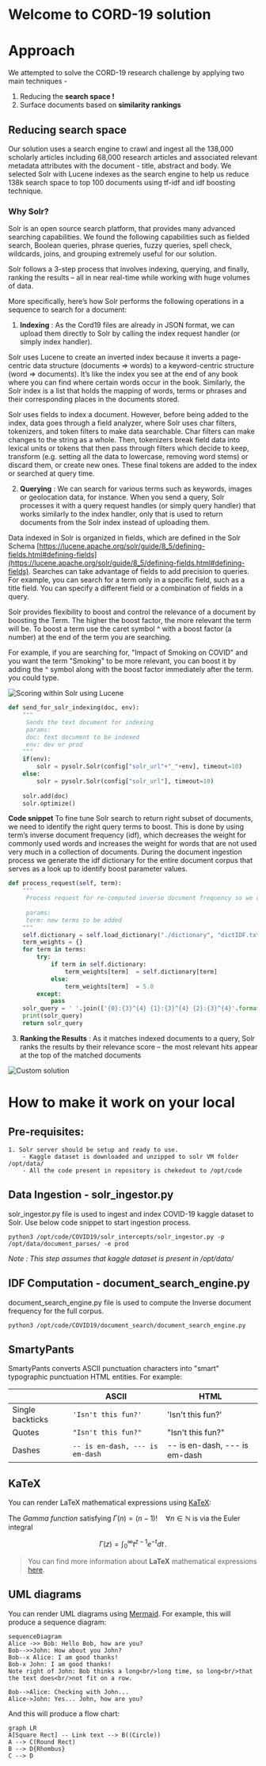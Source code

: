 # Welcome to CORD-19 solution

# Approach

We attempted to solve the CORD-19 research challenge by applying two main techniques - 

 1. Reducing the **search space !**
 2. Surface documents based on **similarity rankings**

## Reducing search space

Our solution uses a search engine to crawl and ingest all the 138,000 scholarly articles including 68,000 research articles and associated relevant metadata attributes with the document - title, abstract and body. We selected Solr with Lucene indexes as the search engine to help us reduce 138k search space to top 100 documents using tf-idf and idf boosting technique.

### Why Solr?

Solr is an open source search platform, that provides many advanced searching capabilities. We found the following capabilities such as fielded search, Boolean queries, phrase queries, fuzzy queries, spell check, wildcards, joins, and grouping extremely useful for our solution.

Solr follows a 3-step process that involves indexing, querying, and finally, ranking the results – all in near real-time while working with huge volumes of data.

More specifically, here’s how Solr performs the following operations in a sequence to search for a document:

 1. **Indexing** : As the Cord19 files are already in JSON format, we can upload them directly to Solr by calling the index request handler (or simply index handler). 
 
Solr uses Lucene to create an inverted index because it inverts a page-centric data structure (documents ⇒ words) to a keyword-centric structure (word ⇒ documents). It’s like the index you see at the end of any book where you can find where certain words occur in the book. Similarly, the Solr index is a list that holds the mapping of words, terms or phrases and their corresponding places in the documents stored.

Solr uses fields to index a document. However, before being added to the index, data goes through a field analyzer, where Solr uses char filters, tokenizers, and token filters to make data searchable. Char filters can make changes to the string as a whole. Then, tokenizers break field data into lexical units or tokens that then pass through filters which decide to keep, transform (e.g. setting all the data to lowercase, removing word stems) or discard them, or create new ones. These final tokens are added to the index or searched at query time. 

 2. **Querying** : We can search for various terms such as keywords, images or geolocation data, for instance. When you send a query, Solr processes it with a query request handles (or simply query handler) that works similarly to the index handler, only that is used to return documents from the Solr index instead of uploading them.  
 
Data indexed in Solr is organized in fields, which are  defined in the Solr Schema [https://lucene.apache.org/solr/guide/8_5/defining-fields.html#defining-fields](https://lucene.apache.org/solr/guide/8_5/defining-fields.html#defining-fields). Searches can take advantage of fields to add precision to queries. For example, you can search for a term only in a specific field, such as a title field. You can specify a different field or a combination of fields in a query.

Solr provides flexibility to boost and control the relevance of a document by boosting the Term. The higher the boost factor, the more relevant the term will be. To boost a term use the caret symbol ^ with a boost factor (a number) at the end of the term you are searching.

For example, if you are searching for, "Impact of Smoking on COVID" and you want the term "Smoking" to be more relevant, you can boost it by adding the ^ symbol along with the boost factor immediately after the term. you could type.

                                               
![Scoring within Solr using Lucene](https://github.com/covid19-cord19/cord19/blob/master/images/Lucene_scoring.png)

```python
def send_for_solr_indexing(doc, env):
    """
     Sends the text document for indexing
     params:
     doc: text document to be indexed
     env: dev or prod
    """
    if(env):
        solr = pysolr.Solr(config["solr_url"+"_"+env], timeout=10)
    else:
        solr = pysolr.Solr(config["solr_url"], timeout=10)
   
    solr.add(doc)
    solr.optimize()  

```

**Code snippet**
To fine tune Solr search to return right subset of documents, we need to identify the right query terms to boost.  This is done by using term’s inverse document frequency (idf), which decreases the weight for commonly used words and increases the weight for words that are not used very much in a collection of documents.
During the document ingestion process we generate the idf dictionary for the entire document corpus that serves as a look up to identify boost parameter values.


```python
def process_request(self, term):
    """
     Process request for re-computed inverse document frequency so we can boost query terms.
     
     params:
     term: new terms to be added
    """
    self.dictionary = self.load_dictionary("./dictionary", "dictIDF.txt")
    term_weights = {}
    for term in terms:
        try:
            if term in self.dictionary:
                term_weights[term]  = self.dictionary[term]
            else:
                term_weights[term]  = 5.0
        except:
            pass
    solr_query = ' '.join(['{0}:{3}^{4} {1}:{3}^{4} {2}:{3}^{4}'.format("body", "abstract", "title", term, term_weights[term]) for term in terms])
    print(solr_query)
    return solr_query
```

 3. **Ranking the Results** : As it matches indexed documents to a query, Solr ranks the results by their relevance score – the most relevant hits appear at the top of the matched documents




![Custom solution](https://github.com/covid19-cord19/cord19/blob/master/images/covid19_2.png)


# How to make it work on your local

## Pre-requisites:
    1. Solr server should be setup and ready to use.
        - Kaggle dataset is downloaded and unzipped to solr VM folder /opt/data/
        - All the code present in repository is chekedout to /opt/code
    
## Data Ingestion - solr_ingestor.py
  solr_ingestor.py file is used to ingest and index COVID-19 kaggle dataset to Solr. Use below code snippet to start ingestion process.
  
    python3 /opt/code/COVID19/solr_intercepts/solr_ingestor.py -p /opt/data/document_parses/ -e prod
  
  _Note : This step assumes that kaggle dataset is present in /opt/data/_ 
  
## IDF Computation - document_search_engine.py
  document_search_engine.py file is used to compute the Inverse document frequency for the full corpus.
  
    python3 /opt/code/COVID19/document_search/document_search_engine.py
  

## SmartyPants

SmartyPants converts ASCII punctuation characters into "smart" typographic punctuation HTML entities. For example:

|                |ASCII                          |HTML                         |
|----------------|-------------------------------|-----------------------------|
|Single backticks|`'Isn't this fun?'`            |'Isn't this fun?'            |
|Quotes          |`"Isn't this fun?"`            |"Isn't this fun?"            |
|Dashes          |`-- is en-dash, --- is em-dash`|-- is en-dash, --- is em-dash|


## KaTeX

You can render LaTeX mathematical expressions using [KaTeX](https://khan.github.io/KaTeX/):

The *Gamma function* satisfying $\Gamma(n) = (n-1)!\quad\forall n\in\mathbb N$ is via the Euler integral

$$
\Gamma(z) = \int_0^\infty t^{z-1}e^{-t}dt\,.
$$

> You can find more information about **LaTeX** mathematical expressions [here](http://meta.math.stackexchange.com/questions/5020/mathjax-basic-tutorial-and-quick-reference).


## UML diagrams

You can render UML diagrams using [Mermaid](https://mermaidjs.github.io/). For example, this will produce a sequence diagram:

```mermaid
sequenceDiagram
Alice ->> Bob: Hello Bob, how are you?
Bob-->>John: How about you John?
Bob--x Alice: I am good thanks!
Bob-x John: I am good thanks!
Note right of John: Bob thinks a long<br/>long time, so long<br/>that the text does<br/>not fit on a row.

Bob-->Alice: Checking with John...
Alice->John: Yes... John, how are you?
```

And this will produce a flow chart:

```mermaid
graph LR
A[Square Rect] -- Link text --> B((Circle))
A --> C(Round Rect)
B --> D{Rhombus}
C --> D
```
